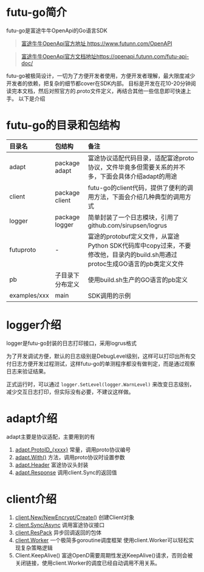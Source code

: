 # futu-go简介

futu-go是富途牛牛OpenApi的Go语言SDK

>[富途牛牛OpenApi官方地址
](https://www.futunn.com/OpenAPI) https://www.futunn.com/OpenAPI

>[富途牛牛OpenApi官方文档地址](https://openapi.futunn.com/futu-api-doc/)https://openapi.futunn.com/futu-api-doc/

futu-go被极简设计，一切为了方便开发者使用，方便开发者理解，最大限度减少开发者的依赖，把复杂的细节都cover在SDK内部。
目标是开发在花10-20分钟阅读完本文档，然后对照官方的.proto文件定义，再结合其他一些信息即可快速上手。
以下是介绍

# futu-go的目录和包结构
| 目录名  | 包结构  | 备注  |
|:----------|:----------|:----------|
| adapt    | package adapt    | 富途协议适配代码目录，适配富途proto协议，文件毕竟多但需要关系的并不多，下面会具体介绍adapt的用途|	
|client|package client|futu-go的client代码，提供了便利的调用方法，下面会介绍几种典型的调用方式|
|logger|package logger|简单封装了一个日志模块，引用了github.com/sirupsen/logrus|
|futuproto|-|富途的protobuf定义文件，从富途Python SDK代码库中copy过来，不要修改他，目录内的build.sh用通过protoc生成GO语言的pb类定义文件|
|pb|子目录下分布定义|使用build.sh生产的GO语言的pb定义|
|examples/xxx|main|SDK调用的示例|

# logger介绍

logger是futu-go封装的日志打印接口，采用logrus格式

为了开发调试方便，默认的日志级别是DebugLevel级别，这样可以打印出所有交付日志方便开发过程测试，这样futu-go的单测程序都没有做判定，而是通过观察日志来验证结果。

正式运行时，可以通过 `logger.SetLevel(logger.WarnLevel)` 来改变日志级别，减少交互日志打印，但实际没有必要，不建议这样做。

# adapt介绍
adapt主要是协议适配，主要用到的有

1. [adapt.ProtoID_{xxxx}](adapt/consts_ProtoID.go) 常量，调用proto协议编号
2. [adapt.With()](README/adapt.With.md) 方法，调用proto协议时设置参数
3. [adapt.Header](README/adapt.Header.md) 富途协议头封装
4. [adapt.Response](README/adapt.Response.md) 调用client.Sync的返回值

# client介绍

1. [client.New/NewEncrypt/Create()](README/client.New.md)
    创建Client对象
2. [client.Sync/Async](README/client.Sync.md)
    调用富途协议接口
4. [client.ResPack](README/client.ResPack.md)
    异步回调返回的包体
4. [client.Worker](README/client.Worker.md)
    一个极简多goroutine调度框架
    使用client.Worker可以轻松实现复杂策略逻辑
5. Client.KeepAlive()
    富途OpenD需要周期性发送KeepAlive()请求，否则会被关闭链接，使用client.Worker的调度已经自动调用不用关系。
